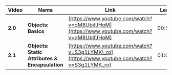 | Video   | Name                                           | Link                                                                                        | Length   |
| ------- | ---------------------------------------------- | ------------------------------------------------------------------------------------------- | -------- |
| **2.0**| **Objects: Basics**                           | [https://www.youtube.com/watch?v=qM8UbifJHoM](https://www.youtube.com/watch?v=qM8UbifJHoM)  | 00:57:58 |
| **2.1**| **Objects: Static Attributes & Encapsulation**| [https://www.youtube.com/watch?v=S3g1LYMK\_ro](https://www.youtube.com/watch?v=S3g1LYMK_ro) | 01:05:16 |
